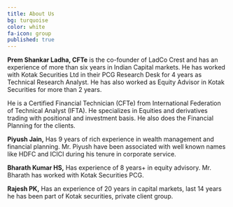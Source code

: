 ```yaml
---
title: About Us
bg: turquoise
color: white
fa-icon: group
published: true
---
```

__Prem  Shankar Ladha, CFTe__ is the co-founder of LadCo Crest and has an experience of more than six years in Indian Capital markets. He has worked with Kotak Securities Ltd in their PCG Research Desk for 4 years as Technical Research Analyst. He has also worked as Equity Advisor in Kotak Securities for more than 2 years. 

He is   a Certified Financial Technician (CFTe) from International Federation of Technical Analyst (IFTA). He specializes in Equities and derivatives trading with positional and investment basis. He also does the Financial Planning for the clients.

__Piyush Jain,__ Has 9 years of rich experience in wealth management and financial planning. Mr. Piyush have been associated with well known names like HDFC and ICICI during his tenure in corporate service.

__Bharath Kumar HS,__ Has experience of 8 years+ in equity advisory. Mr. Bharath has worked with Kotak Securities PCG.

__Rajesh PK,__ Has an experience of 20 years in capital markets, last 14 years he has been part of Kotak securities, private client group.
